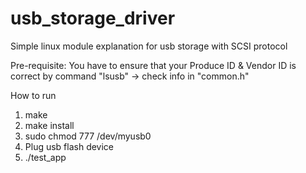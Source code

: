 # usb_storage_driver
Simple linux module explanation for usb storage with SCSI protocol

Pre-requisite:
    You have to ensure that your Produce ID & Vendor ID is correct by command "lsusb" -> check info in "common.h"
    
How to run
1. make
2. make install
3. sudo chmod 777 /dev/myusb0
4. Plug usb flash device
5. ./test_app
